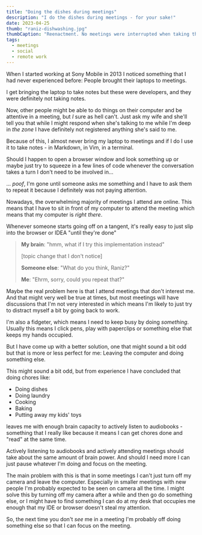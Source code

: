 ```yaml
---
title: "Doing the dishes during meetings"
description: "I do the dishes during meetings - for your sake!"
date: 2023-04-25
thumb: "raniz-dishwashing.jpg"
thumbCaption: "Reenactment. No meetings were interrupted when taking this photograph"
tags:
  - meetings
  - social
  - remote work
---
```

When I started working at Sony Mobile in 2013 I noticed something that I had never experienced before:
People brought their laptops to meetings.

I get bringing the laptop to take notes but these were developers,
and they were definitely not taking notes.

Now, other people might be able to do things on their computer and be attentive in a meeting,
but _I_ sure as hell can't.
Just ask my wife and she'll tell you that while I might respond when she's talking to me while I'm deep in _the zone_ 
I have definitely not registered anything she's said to me.

Because of this, I almost never bring my laptop to meetings and if I do I use it to take notes - 
in Markdown, in Vim, in a terminal.

Should I happen to open a browser window and look something up or maybe just try to squeeze in a few lines of code
whenever the conversation takes a turn I don't need to be involved in...

... _poof_,
I'm gone until someone asks me something and I have to ask them to repeat it because I definitely was not paying attention.

Nowadays, the overwhelming majority of meetings I attend are online.
This means that I have to sit in front of my computer to attend the meeting which means that my computer is _right there_. 

Whenever someone starts going off on a tangent, it's really easy to just slip into the browser or IDEA "until they're done"

> **My brain**: "hmm, what if I try this implementation instead"
> 
> [topic change that I don't notice]
> 
> **Someone else**: "What do you think, Raniz?"
> 
> **Me**: "Ehrm, sorry, could you repeat that?"

Maybe the real problem here is that I attend meetings that don't interest me.
And that might very well be true at times,
but most meetings will have discussions that I'm not very interested in which means I'm likely to just try to distract
myself a bit by going back to work.

I'm also a fidgeter,
which means I need to keep busy by doing _something_.
Usually this means I click pens, play with paperclips or something else that keeps my hands occupied.

But I have come up with a better solution,
one that might sound a bit odd but that is more or less perfect for me: 
Leaving the computer and doing something else.

This might sound a bit odd, but from experience I have concluded that doing chores like:

- Doing dishes
- Doing laundry
- Cooking
- Baking
- Putting away my kids' toys

leaves me with enough brain capacity to actively listen to audiobooks -
something that I really like because it means I can get chores done and "read" at the same time.

Actively listening to audiobooks and actively attending meetings should take about the same amount of brain power. And
should I need more I can just pause whatever I'm doing and focus on the meeting.

The main problem with this is that in some meetings I can't just turn off my camera and leave the computer.
Especially in smaller meetings with new people I'm probably expected to be seen on camera all the time. I might
solve this by turning off my camera after a while and then go do something else,
or I might have to find something I can do at my desk that occupies me enough that my IDE or browser doesn't steal
my attention.

So, the next time you don't _see_ me in a meeting I'm probably off doing something else so that I can focus on the meeting.

